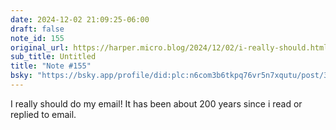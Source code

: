 ```yaml
---
date: 2024-12-02 21:09:25-06:00
draft: false
note_id: 155
original_url: https://harper.micro.blog/2024/12/02/i-really-should.html
sub_title: Untitled
title: "Note #155"
bsky: "https://bsky.app/profile/did:plc:n6com3b6tkpq76vr5n7xqutu/post/3lcenzbfqcv2g"
---
```


I really should do my email! It has been about 200 years since i read or replied to email.
